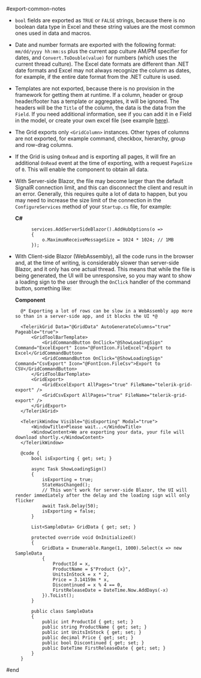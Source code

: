 #export-common-notes
* `bool` fields are exported as `TRUE` or `FALSE` strings, because there is no boolean data type in Excel and these string values are the most common ones used in data and macros.

* Date and number formats are exported with the following format: `mm/dd/yyyy hh:mm:ss` plus the current app culture AM/PM specifier for dates, and `Convert.ToDouble(value)` for numbers (which uses the current thread culture). The Excel date formats are different than .NET date formats and Excel may not always recognize the column as dates, for example, if the entire date format from the .NET culture is used.

* Templates are not exported, because there is no provision in the framework for getting them at runtime. If a column, header or group header/footer has a template or aggregates, it will be ignored. The headers will be the `Title` of the column, the data is the data from the `Field`. If you need additional information, see if you can add it in e Field in the model, or create your own excel file (see example <a href="https://feedback.telerik.com/blazor/1485764-customize-the-excel-file-before-it-gets-to-the-client" target="_blank">here</a>).

* The Grid exports only `<GridColumn>` instances. Other types of columns are not exported, for example command, checkbox, hierarchy, group and row-drag columns.

* If the Grid is using `OnRead` and is exporting all pages, it will fire an additional `OnRead` event at the time of exporting, with a request `PageSize` of `0`. This will enable the component to obtain all data.

* With Server-side Blazor, the file may become larger than the default SignalR connection limit, and this can disconnect the client and result in an error. Generally, this requires quite a lot of data to happen, but you may need to increase the size limit of the connection in the `ConfigureServices` method of your `Startup.cs` file, for example:

    **C#**
    
            services.AddServerSideBlazor().AddHubOptions(o =>
            {
                o.MaximumReceiveMessageSize = 1024 * 1024; // 1MB
            });

* With Client-side Blazor (WebAssembly), all the code runs in the browser and, at the time of writing, is considerably slower than server-side Blazor, and it only has one actual thread. This means that while the file is being generated, the UI will be unresponsive, so you may want to show a loading sign to the user through the `OnClick` handler of the command button, something like:

    **Component**
    
        @* Exporting a lot of rows can be slow in a WebAssembly app more so than in a server-side app, and it blocks the UI *@
        
        <TelerikGrid Data="@GridData" AutoGenerateColumns="true" Pageable="true">
            <GridToolBarTemplate>
                <GridCommandButton OnClick="@ShowLoadingSign" Command="ExcelExport" Icon="@FontIcon.FileExcel">Export to Excel</GridCommandButton>
                <GridCommandButton OnClick="@ShowLoadingSign" Command="CsvExport" Icon="@FontIcon.FileCsv">Export to CSV</GridCommandButton>
            </GridToolBarTemplate>
            <GridExport>
                <GridExcelExport AllPages="true" FileName="telerik-grid-export" />
                <GridCsvExport AllPages="true" FileName="telerik-grid-export" />
            </GridExport>
        </TelerikGrid>
        
        <TelerikWindow Visible="@isExporting" Modal="true">
            <WindowTitle>Please wait...</WindowTitle>
            <WindowContent>We are exporting your data, your file will download shortly.</WindowContent>
        </TelerikWindow>
        
        @code {
            bool isExporting { get; set; }
        
            async Task ShowLoadingSign()
            {
                isExporting = true;
                StateHasChanged();
                // This won't work for server-side Blazor, the UI will render immediately after the delay and the loading sign will only flicker
                await Task.Delay(50);
                isExporting = false;
            }
        
            List<SampleData> GridData { get; set; }
        
            protected override void OnInitialized()
            {
                GridData = Enumerable.Range(1, 1000).Select(x => new SampleData
                {
                    ProductId = x,
                    ProductName = $"Product {x}",
                    UnitsInStock = x * 2,
                    Price = 3.14159m * x,
                    Discontinued = x % 4 == 0,
                    FirstReleaseDate = DateTime.Now.AddDays(-x)
                }).ToList();
            }
        
            public class SampleData
            {
                public int ProductId { get; set; }
                public string ProductName { get; set; }
                public int UnitsInStock { get; set; }
                public decimal Price { get; set; }
                public bool Discontinued { get; set; }
                public DateTime FirstReleaseDate { get; set; }
            }
        }
#end
